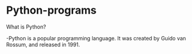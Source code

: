 # Python-programs
What is Python?

-Python is a popular programming language. It was created by Guido van Rossum, and released in 1991.

